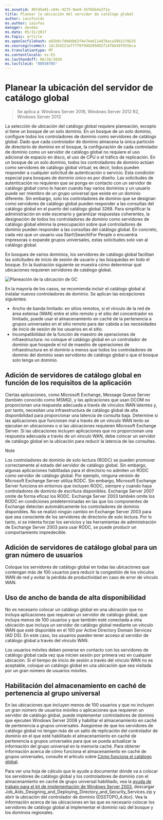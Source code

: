 ```yaml
---
ms.assetid: 407d5e81-c04c-4275-9ae9-35f65b4a371a
title: Planear la ubicación del servidor de catálogo global
author: iainfoulds
ms.author: iainfou
manager: daveba
ms.date: 05/31/2017
ms.topic: article
ms.openlocfilehash: e82b9c7db0db62f4e74e6114d78aca59b21f8525
ms.sourcegitcommit: 1dc35d221eff7f079d9209d92f14fb630f955bca
ms.translationtype: MT
ms.contentlocale: es-ES
ms.lasthandoff: 08/26/2020
ms.locfileid: "88938705"
---
```

# <a name="planning-global-catalog-server-placement"></a>Planear la ubicación del servidor de catálogo global

> Se aplica a: Windows Server 2016, Windows Server 2012 R2, Windows Server 2012

La selección de ubicación del catálogo global requiere planeación, excepto si tiene un bosque de un solo dominio. En un bosque de un solo dominio, configure todos los controladores de dominio como servidores de catálogo global. Dado que cada controlador de dominio almacena la única partición de directorio de dominio en el bosque, la configuración de cada controlador de dominio como un servidor de catálogo global no requiere el uso adicional de espacio en disco, el uso de CPU o el tráfico de replicación. En un bosque de un solo dominio, todos los controladores de dominio actúan como servidores de catálogo global virtual; es decir, todos pueden responder a cualquier solicitud de autenticación o servicio. Esta condición especial para bosques de dominio único es por diseño. Las solicitudes de autenticación no requieren que se ponga en contacto con un servidor de catálogo global como lo hacen cuando hay varios dominios y un usuario puede ser miembro de un grupo universal que existe en un dominio diferente. Sin embargo, solo los controladores de dominio que se designan como servidores de catálogo global pueden responder a las consultas del catálogo global en el puerto del catálogo global 3268. Para simplificar la administración en este escenario y garantizar respuestas coherentes, la designación de todos los controladores de dominio como servidores de catálogo global elimina la preocupación sobre qué controladores de dominio pueden responder a las consultas del catálogo global. En concreto, cada vez que un usuario usa Start\Search\For People o encuentra impresoras o expande grupos universales, estas solicitudes solo van al catálogo global.

En bosques de varios dominios, los servidores de catálogo global facilitan las solicitudes de inicio de sesión de usuario y las búsquedas en todo el bosque. En la ilustración siguiente se muestra cómo determinar qué ubicaciones requieren servidores de catálogo global.

![Planeación de la ubicación de GC](media/Planning-Global-Catalog-Server-Placement/8fc4777c-47b6-4ee7-b8ad-a04e7c5ee67f.gif)

En la mayoría de los casos, se recomienda incluir el catálogo global al instalar nuevos controladores de dominio. Se aplican las excepciones siguientes:

- Ancho de banda limitado: en sitios remotos, si el vínculo de la red de área extensa (WAN) entre el sitio remoto y el sitio del concentrador es limitado, puede usar el almacenamiento en caché de la pertenencia a grupos universales en el sitio remoto para dar cabida a las necesidades de inicio de sesión de los usuarios en el sitio.
- Incompatibilidad de la función de maestro de operaciones de infraestructura: no coloque el catálogo global en un controlador de dominio que hospede el rol de maestro de operaciones de infraestructura en el dominio a menos que todos los controladores de dominio del dominio sean servidores de catálogo global o que el bosque solo tenga un dominio.

## <a name="adding-global-catalog-servers-based-on-application-requirements"></a>Adición de servidores de catálogo global en función de los requisitos de la aplicación

Ciertas aplicaciones, como Microsoft Exchange, Message Queue Server (también conocido como MSMQ), y las aplicaciones que usan DCOM no proporcionan una respuesta adecuada a través de vínculos WAN latentes y, por tanto, necesitan una infraestructura de catálogo global de alta disponibilidad para proporcionar una latencia de consulta baja. Determine si las aplicaciones que funcionan mal a través de un vínculo WAN lento se ejecutan en ubicaciones o si las ubicaciones requieren Microsoft Exchange Server. Si las ubicaciones incluyen aplicaciones que no proporcionan una respuesta adecuada a través de un vínculo WAN, debe colocar un servidor de catálogo global en la ubicación para reducir la latencia de las consultas.

> [!NOTE]
> Los controladores de dominio de solo lectura (RODC) se pueden promover correctamente al estado del servidor de catálogo global. Sin embargo, algunas aplicaciones habilitadas para el directorio no admiten un RODC como servidor de catálogo global. Por ejemplo, ninguna versión de Microsoft Exchange Server utiliza RODC. Sin embargo, Microsoft Exchange Server funciona en entornos que incluyen RODC, siempre y cuando haya controladores de dominio de escritura disponibles. Exchange Server 2007 omite de forma eficaz los RODC. Exchange Server 2003 también omite los RODC en condiciones predeterminadas en las que los componentes de Exchange detectan automáticamente los controladores de dominio disponibles. No se realizó ningún cambio en Exchange Server 2003 para que sea consciente de los servidores de directorio de solo lectura. Por lo tanto, si se intenta forzar los servicios y las herramientas de administración de Exchange Server 2003 para usar RODC, se puede producir un comportamiento impredecible.

## <a name="adding-global-catalog-servers-for-a-large-number-of-users"></a>Adición de servidores de catálogo global para un gran número de usuarios

Coloque los servidores de catálogo global en todas las ubicaciones que contengan más de 100 usuarios para reducir la congestión de los vínculos WAN de red y evitar la pérdida de productividad en caso de error de vínculo WAN.

## <a name="using-highly-available-bandwidth"></a>Uso de ancho de banda de alta disponibilidad

No es necesario colocar un catálogo global en una ubicación que no incluya aplicaciones que requieran un servidor de catálogo global, que incluya menos de 100 usuarios y que también esté conectada a otra ubicación que incluya un servidor de catálogo global mediante un vínculo WAN que esté disponible en el 100 por Active Directory Domain Services (AD DS). En este caso, los usuarios pueden tener acceso al servidor de catálogo global a través del vínculo WAN.

Los usuarios móviles deben ponerse en contacto con los servidores de catálogo global cada vez que inicien sesión por primera vez en cualquier ubicación. Si el tiempo de inicio de sesión a través del vínculo WAN no es aceptable, coloque un catálogo global en una ubicación que sea visitada por un gran número de usuarios móviles.

## <a name="enabling-universal-group-membership-caching"></a>Habilitación del almacenamiento en caché de pertenencia al grupo universal

En las ubicaciones que incluyen menos de 100 usuarios y que no incluyen un gran número de usuarios móviles o aplicaciones que requieren un servidor de catálogo global, puede implementar controladores de dominio que ejecuten Windows Server 2008 y habilitar el almacenamiento en caché de pertenencia a grupos universales. Asegúrese de que los servidores de catálogo global no tengan más de un salto de replicación del controlador de dominio en el que esté habilitado el almacenamiento en caché de pertenencia a grupos universales para que se pueda actualizar la información del grupo universal en la memoria caché. Para obtener información acerca de cómo funciona el almacenamiento en caché de grupos universales, consulte el artículo sobre [Cómo funciona el catálogo global](/previous-versions/windows/it-pro/windows-server-2003/cc737410(v=ws.10)).

Para ver una hoja de cálculo que le ayude a documentar dónde va a colocar los servidores de catálogo global y los controladores de dominio con el almacenamiento en caché de grupo universal habilitado, vea la [ayuda de trabajo para el kit de implementación de Windows Server 2003](https://microsoft.com/download/details.aspx?id=9608), descargar Job_Aids_Designing_and_Deploying_Directory_and_Security_Services.zip y abrir la ubicación del controlador de dominio (DSSTOPO_4.doc). Vea la información acerca de las ubicaciones en las que es necesario colocar los servidores de catálogo global al implementar el dominio raíz del bosque y los dominios regionales.

